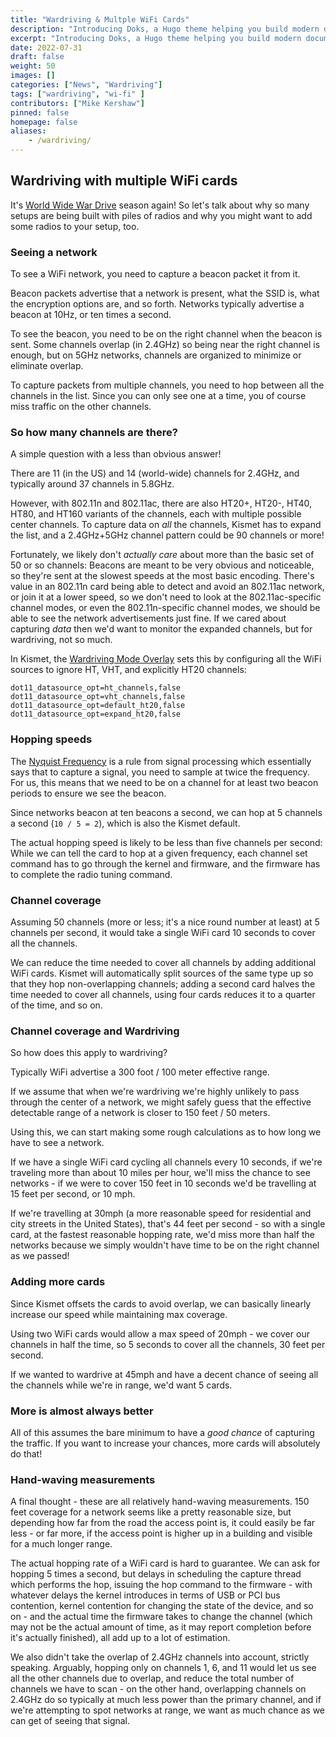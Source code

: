 ```yaml
---
title: "Wardriving & Multple WiFi Cards"
description: "Introducing Doks, a Hugo theme helping you build modern documentation websites that are secure, fast, and SEO-ready — by default."
excerpt: "Introducing Doks, a Hugo theme helping you build modern documentation websites that are secure, fast, and SEO-ready — by default."
date: 2022-07-31
draft: false
weight: 50
images: []
categories: ["News", "Wardriving"]
tags: ["wardriving", "wi-fi" ]
contributors: ["Mike Kershaw"]
pinned: false
homepage: false
aliases: 
    - /wardriving/
---
```


## Wardriving with multiple WiFi cards

It's [World Wide War Drive](https://wigle.net/wwwdintro/DC30) season again!  So let's talk about why so many setups are being built with piles of radios and why you might want to add some radios to your setup, too.

### Seeing a network

To see a WiFi network, you need to capture a beacon packet it from it.

Beacon packets advertise that a network is present, what the SSID is, what the encryption options are, and so forth.  Networks typically advertise a beacon at 10Hz, or ten times a second.

To see the beacon, you need to be on the right channel when the beacon is sent.  Some channels overlap (in 2.4GHz) so being near the right channel is enough, but on 5GHz networks, channels are organized to minimize or eliminate overlap.

To capture packets from multiple channels, you need to hop between all the channels in the list.  Since you can only see one at a time, you of course miss traffic on the other channels.

### So how many channels are there?

A simple question with a less than obvious answer!

There are 11 (in the US) and 14 (world-wide) channels for 2.4GHz, and typically around 37 channels in 5.8GHz.

However, with 802.11n and 802.11ac, there are also HT20+, HT20-, HT40, HT80, and HT160 variants of the channels, each with multiple possible center channels.  To capture data on *all* the channels, Kismet has to expand the list, and a 2.4GHz+5GHz channel pattern could be 90 channels or more!

Fortunately, we likely don't *actually care* about more than the basic set of 50 or so channels:  Beacons are meant to be very obvious and noticeable, so they're sent at the slowest speeds at the most basic encoding.  There's value in an 802.11n card being able to detect and avoid an 802.11ac network, or join it at a lower speed, so we don't need to look at the 802.11ac-specific channel modes, or even the 802.11n-specific channel modes, we should be able to see the network advertisements just fine.  If we cared about capturing *data* then we'd want to monitor the expanded channels, but for wardriving, not so much.

In Kismet, the [Wardriving Mode Overlay](https://www.kismetwireless.net/docs/readme/wardriving/) sets this by configuring all the WiFi sources to ignore HT, VHT, and explicitly HT20 channels:

```
dot11_datasource_opt=ht_channels,false
dot11_datasource_opt=vht_channels,false
dot11_datasource_opt=default_ht20,false
dot11_datasource_opt=expand_ht20,false
```

### Hopping speeds

The [Nyquist Frequency](https://en.wikipedia.org/wiki/Nyquist_frequency) is a rule from signal processing which essentially says that to capture a signal, you need to sample at twice the frequency.  For us, this means that we need to be on a channel for at least two beacon periods to ensure we see the beacon.

Since networks beacon at ten beacons a second, we can hop at 5 channels a second (`10 / 5 = 2`), which is also the Kismet default.

The actual hopping speed is likely to be less than five channels per second: While we can tell the card to hop at a given frequency, each channel set command has to go through the kernel and firmware, and the firmware has to complete the radio tuning command.

### Channel coverage

Assuming 50 channels (more or less; it's a nice round number at least) at 5 channels per second, it would take a single WiFi card 10 seconds to cover all the channels.

We can reduce the time needed to cover all channels by adding additional WiFi cards.  Kismet will automatically split sources of the same type up so that they hop non-overlapping channels; adding a second card halves the time needed to cover all channels, using four cards reduces it to a quarter of the time, and so on.

### Channel coverage and Wardriving

So how does this apply to wardriving?

Typically WiFi advertise a 300 foot / 100 meter effective range.

If we assume that when we're wardriving we're highly unlikely to pass through the center of a network, we might safely guess that the effective detectable range of a network is closer to 150 feet / 50 meters.

Using this, we can start making some rough calculations as to how long we have to see a network.

If we have a single WiFi card cycling all channels every 10 seconds, if we're traveling more than about 10 miles per hour, we'll miss the chance to see networks - if we were to cover 150 feet in 10 seconds we'd be travelling at 15 feet per second, or 10 mph.

If we're travelling at 30mph (a more reasonable speed for residential and city streets in the United States), that's 44 feet per second - so with a single card, at the fastest reasonable hopping rate, we'd miss more than half the networks because we simply wouldn't have time to be on the right channel as we passed!

### Adding more cards

Since Kismet offsets the cards to avoid overlap, we can basically linearly increase our speed while maintaining max coverage.

Using two WiFi cards would allow a max speed of 20mph - we cover our channels in half the time, so 5 seconds to cover all the channels, 30 feet per second.

If we wanted to wardrive at 45mph and have a decent chance of seeing all the channels while we're in range, we'd want 5 cards.

### More is almost always better

All of this assumes the bare minimum to have a *good chance* of capturing the traffic.  If you want to increase your chances, more cards will absolutely do that!

### Hand-waving measurements

A final thought - these are all relatively hand-waving measurements.  150 feet coverage for a network seems like a pretty reasonable size, but depending how far from the road the access point is, it could easily be far less - or far more, if the access point is higher up in a building and visible for a much longer range.

The actual hopping rate of a WiFi card is hard to guarantee.  We can ask for hopping 5 times a second, but delays in scheduling the capture thread which performs the hop, issuing the hop command to the firmware - with whatever delays the kernel introduces in terms of USB or PCI bus contention, kernel contention for changing the state of the device, and so on - and the actual time the firmware takes to change the channel (which may not be the actual amount of time, as it may report completion before it's actually finished), all add up to a lot of estimation.

We also didn't take the overlap of 2.4GHz channels into account, strictly speaking.  Arguably, hopping only on channels 1, 6, and 11 would let us see all the other channels due to overlap, and reduce the total number of channels we have to scan - on the other hand, overlapping channels on 2.4GHz do so typically at much less power than the primary channel, and if we're attempting to spot networks at range, we want as much chance as we can get of seeing that signal.
